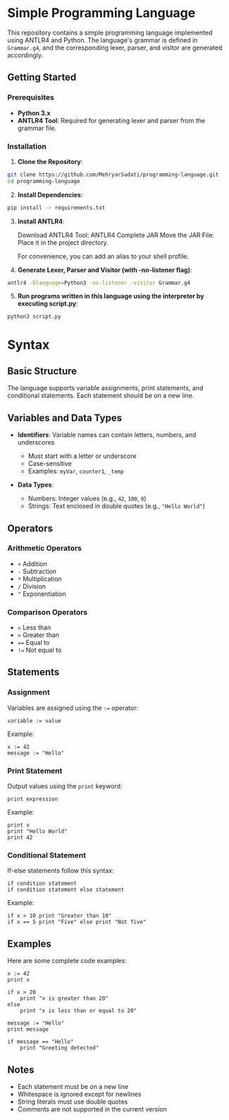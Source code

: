 # Simple Programming Language

This repository contains a simple programming language implemented using ANTLR4 and Python. The language's grammar is defined in `Grammar.g4`, and the corresponding lexer, parser, and visitor are generated accordingly.

## Getting Started

### Prerequisites

- **Python 3.x**
- **ANTLR4 Tool**: Required for generating lexer and parser from the grammar file.

### Installation

1. **Clone the Repository**:

  ```bash
  git clone https://github.com/MehryarSadati/programming-language.git
  cd programming-language
  ```
2. **Install Dependencies**:

  ```bash
  pip install -r requirements.txt
  ```

3. **Install ANTLR4**:

    Download ANTLR4 Tool: ANTLR4 Complete JAR
    Move the JAR File: Place it in the project directory.

    For convenience, you can add an alias to your shell profile.

4. **Generate Lexer, Parser and Visitor (with -no-listener flag)**:
  ```bash
  antlr4 -Dlanguage=Python3 -no-listener -visitor Grammar.g4
  ```

5. **Run programs written in this language using the interpreter by executing script.py**:
  ```bash
  python3 script.py
  ```


# Syntax

## Basic Structure
The language supports variable assignments, print statements, and conditional statements. Each statement should be on a new line.

## Variables and Data Types
- **Identifiers**: Variable names can contain letters, numbers, and underscores
  - Must start with a letter or underscore
  - Case-sensitive
  - Examples: `myVar`, `counter1`, `_temp`

- **Data Types**:
  - Numbers: Integer values (e.g., `42`, `100`, `0`)
  - Strings: Text enclosed in double quotes (e.g., `"Hello World"`)

## Operators
### Arithmetic Operators
- `+` Addition
- `-` Subtraction
- `*` Multiplication
- `/` Division
- `^` Exponentiation

### Comparison Operators
- `<` Less than
- `>` Greater than
- `==` Equal to
- `!=` Not equal to

## Statements

### Assignment
Variables are assigned using the `:=` operator:
```
variable := value
```
Example:
```
x := 42
message := "Hello"
```

### Print Statement
Output values using the `print` keyword:
```
print expression
```
Example:
```
print x
print "Hello World"
print 42
```

### Conditional Statement
If-else statements follow this syntax:
```
if condition statement
if condition statement else statement
```
Example:
```
if x > 10 print "Greater than 10"
if x == 5 print "Five" else print "Not five"
```

## Examples

Here are some complete code examples:

```
x := 42
print x

if x > 20
    print "x is greater than 20"
else
    print "x is less than or equal to 20"

message := "Hello"
print message

if message == "Hello"
    print "Greeting detected"
```

## Notes
- Each statement must be on a new line
- Whitespace is ignored except for newlines
- String literals must use double quotes
- Comments are not supported in the current version